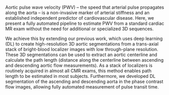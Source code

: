 Aortic pulse wave velocity (PWV) – the speed that arterial pulse propagates along the aorta – is a non-invasive marker of arterial stiffness and an established independent predictor of cardiovascular disease. Here, we present a fully automated pipeline to estimate PWV from a standard cardiac MR exam without the need for additional or specialized 3D sequences. 

We achieve this by extending our previous work, which uses deep learning (DL) to create high-resolution 3D aortic segmentations from a trans-axial stack of bright-blood localizer images with low through-plane resolution. These 3D segmentations can be used to extract an aortic centerline and calculate the path length (distance along the centerline between ascending and descending aortic flow measurements). As a stack of localizers is routinely acquired in almost all CMR exams, this method enables path length to be estimated in most subjects. Furthermore, we developed DL segmentation of the ascending and descending aorta in the phase contrast flow images, allowing fully automated measurement of pulse transit time. 
